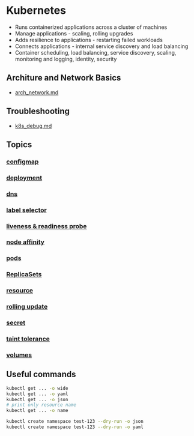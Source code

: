 # Kubernetes

* Runs containerized applications across a cluster of machines
* Manage applications - scaling, rolling upgrades
* Adds resilience to applications - restarting failed workloads
* Connects applications - internal service discovery and load balancing
* Container scheduling, load balancing, service discovery, scaling, monitoring and logging, identity, security

## Architure and Network Basics

* [arch_network.md](arch_network.md)

## Troubleshooting

* [k8s_debug.md](k8s_debug.md)

## Topics

### [configmap](configmap.md)

### [deployment](deployment.md)

### [dns](dns.md)

### [label selector](label_selector.md)

### [liveness & readiness probe](liveness_readiness.md)

### [node affinity](node_affinity.md)

### [pods](pods.md)

### [ReplicaSets](resource.md)

### [resource](resource.md)

### [rolling update](rollingUpdate.md)

### [secret](secret.md)

### [taint tolerance](taint_toleration.md)

### [volumes](volumes.md)

## Useful commands

```bash
kubectl get ... -o wide
kubectl get ... -o yaml
kubectl get ... -o json
# print only resource name
kubectl get ... -o name
```

```bash
kubectl create namespace test-123 --dry-run -o json
kubectl create namespace test-123 --dry-run -o yaml
```

